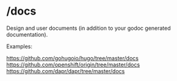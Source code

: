 # /docs

Design and user documents (in addition to your godoc generated documentation).

Examples:

https://github.com/gohugoio/hugo/tree/master/docs
https://github.com/openshift/origin/tree/master/docs
https://github.com/dapr/dapr/tree/master/docs